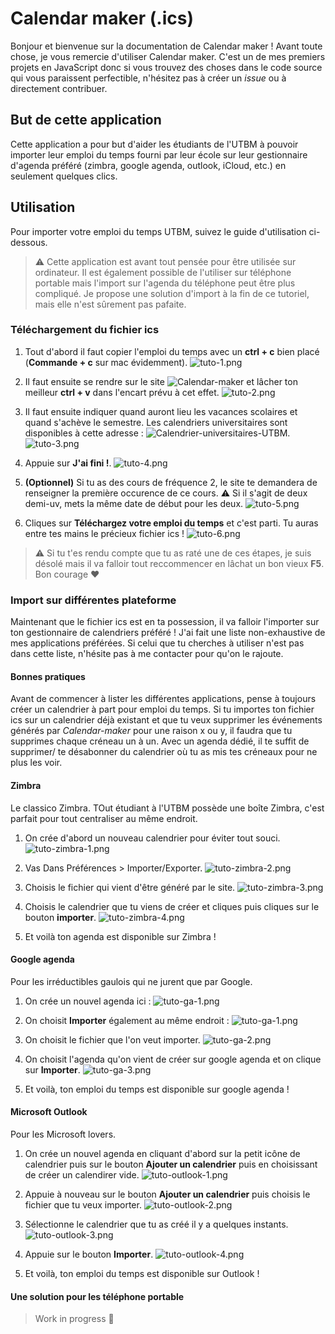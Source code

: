 # Calendar maker (.ics)

Bonjour et bienvenue sur la documentation de Calendar maker ! Avant toute chose, je vous remercie d'utiliser Calendar maker. C'est un de mes premiers projets en JavaScript donc si vous trouvez des choses dans le code source qui vous paraissent perfectible, n'hésitez pas à créer un *issue* ou à directement contribuer.

## But de cette application

Cette application a pour but d'aider les étudiants de l'UTBM à pouvoir importer leur emploi du temps fourni par leur école sur leur gestionnaire d'agenda préféré (zimbra, google agenda, outlook, iCloud, etc.) en seulement quelques clics.

## Utilisation

Pour importer votre emploi du temps UTBM, suivez le guide d'utilisation ci-dessous.
> :warning: Cette application est avant tout pensée pour être utilisée sur ordinateur. Il est également possible de l'utiliser sur téléphone portable mais l'import sur l'agenda du téléphone peut être plus compliqué. Je propose une solution d'import à la fin de ce tutoriel, mais elle n'est sûrement pas pafaite.

### Téléchargement du fichier ics

1. Tout d'abord il faut copier l'emploi du temps avec un **ctrl + c** bien placé (**Commande + c** sur mac évidemment).
![tuto-1.png](./images-documentation/tuto-1.png)

2. Il faut ensuite se rendre sur le site ![Calendar-maker](https://zer67.github.io/calendar-maker-host/) et lâcher ton meilleur **ctrl + v** dans l'encart prévu à cet effet.
![tuto-2.png](./images-documentation/tuto-2.png)

3. Il faut ensuite indiquer quand auront lieu les vacances scolaires et quand s'achève le semestre. Les calendriers universitaires sont disponibles à cette adresse : ![Calendrier-universitaires-UTBM](https://www.utbm.fr/espace-etudiants/calendriers-plannings-emplois-du-temps/).
![tuto-3.png](./images-documentation/tuto-3.png)

4. Appuie sur **J'ai fini !**. 
![tuto-4.png](./images-documentation/tuto-4.png)

5. **(Optionnel)** Si tu as des cours de fréquence 2, le site te demandera de renseigner la première occurence de ce cours. :warning: Si il s'agit de deux demi-uv, mets la même date de début pour les deux.
![tuto-5.png](./images-documentation/tuto-5.png)

6. Cliques sur **Téléchargez votre emploi du temps** et c'est parti. Tu auras entre tes mains le précieux fichier ics !
![tuto-6.png](./images-documentation/tuto-6.png)

> :warning: Si tu t'es rendu compte que tu as raté une de ces étapes, je suis désolé mais il va falloir tout reccommencer en lâchat un bon vieux **F5**. Bon courage :heart: 

### Import sur différentes plateforme

Maintenant que le fichier ics est en ta possession, il va falloir l'importer sur ton gestionnaire de calendriers préféré ! J'ai fait une liste non-exhaustive de mes applications préférées. Si celui que tu cherches à utiliser n'est pas dans cette liste, n'hésite pas à me contacter pour qu'on le rajoute.

#### Bonnes pratiques

Avant de commencer à lister les différentes applications, pense à toujours créer un calendrier à part pour emploi du temps. Si tu importes ton fichier ics sur un calendrier déjà existant et que tu veux supprimer les événements générés par *Calendar-maker* pour une raison x ou y, il faudra que tu supprimes chaque créneau un à un. Avec un agenda dédié, il te suffit de supprimer/ te désabonner du calendrier où tu as mis tes créneaux pour ne plus les voir.

#### Zimbra

Le classico Zimbra. TOut étudiant à l'UTBM possède une boîte Zimbra, c'est parfait pour tout centraliser au même endroit.

1. On crée d'abord un nouveau calendrier pour éviter tout souci.
![tuto-zimbra-1.png](./images-documentation/tuto-zimbra/tuto-zimbra-1.png)

2. Vas Dans Préférences > Importer/Exporter.
![tuto-zimbra-2.png](./images-documentation/tuto-zimbra/tuto-zimbra-2.png)

3. Choisis le fichier qui vient d'être généré par le site.
![tuto-zimbra-3.png](./images-documentation/tuto-zimbra/tuto-zimbra-3.png)

4. Choisis le calendrier que tu viens de créer et cliques puis cliques sur le bouton **importer**.
![tuto-zimbra-4.png](./images-documentation/tuto-zimbra/tuto-zimbra-4.png)

5. Et voilà ton agenda est disponible sur Zimbra !

#### Google agenda

Pour les irréductibles gaulois qui ne jurent que par Google.

1. On crée un nouvel agenda ici :
![tuto-ga-1.png](./images-documentation/tuto-google-agenda/tuto-ga-1.png)

2. On choisit **Importer** également au même endroit :
![tuto-ga-1.png](./images-documentation/tuto-google-agenda/tuto-ga-1.png)

3. On choisit le fichier que l'on veut importer.
![tuto-ga-2.png](./images-documentation/tuto-google-agenda/tuto-ga-2.png)

4. On choisit l'agenda qu'on vient de créer sur google agenda et on clique sur **Importer**.
![tuto-ga-3.png](./images-documentation/tuto-google-agenda/tuto-ga-3.png)

5. Et voilà, ton emploi du temps est disponible sur google agenda !

#### Microsoft Outlook

Pour les Microsoft lovers.

1. On crée un nouvel agenda en cliquant d'abord sur la petit icône de calendrier puis sur le bouton **Ajouter un calendrier** puis en choisissant de créer un calendirer vide.
![tuto-outlook-1.png](./images-documentation/tuto-outlook/tuto-outlook-1.png)

2. Appuie à nouveau sur le bouton **Ajouter un calendrier** puis choisis le fichier que tu veux importer.
![tuto-outlook-2.png](./images-documentation/tuto-outlook/tuto-outlook-2.png)

3. Sélectionne le calendrier que tu as créé il y a quelques instants.
![tuto-outlook-3.png](./images-documentation/tuto-outlook/tuto-outlook-3.png)

4. Appuie sur le bouton **Importer**.
![tuto-outlook-4.png](./images-documentation/tuto-outlook/tuto-outlook-4.png)

5. Et voilà, ton emploi du temps est disponible sur Outlook !

#### Une solution pour les téléphone portable

> Work in progress :construction: